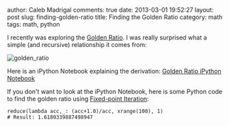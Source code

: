 author: Caleb Madrigal
comments: true
date: 2013-03-01 19:52:27
layout: post
slug: finding-golden-ratio
title: Finding the Golden Ratio
category: math
tags: math, python

I recently was exploring the [Golden Ratio](http://en.wikipedia.org/wiki/Golden_ratio).  I was really surprised what a simple (and recursive) relationship it comes from:

![golden_ratio](/static/images/golden_ratio.png)

Here is an iPython Notebook explaining the derivation: [Golden Ratio iPython Notebook](http://nbviewer.ipython.org/urls/raw.github.com/calebmadrigal/ipython_notebooks/master/Golden%2520Ratio.ipynb)

If you don't want to look at the iPython Notebook, here is some Python code to find the golden ratio using [Fixed-point Iteration](http://en.wikipedia.org/wiki/Fixed-point_iteration):
    
    reduce(lambda acc,_: (acc+1.0)/acc, xrange(100), 1)
    # Result: 1.6180339887498947

